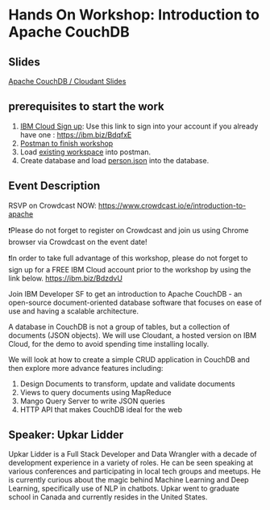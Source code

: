 # Hands On Workshop: Introduction to Apache CouchDB

## Slides
[Apache CouchDB / Cloudant Slides](https://slides.com/upkar/apache-couchdb-cloudant)

## prerequisites to start the work
1. [IBM Cloud Sign up](https://ibm.biz/BdqfxE): Use this link to sign into your account if you already have one : <https://ibm.biz/BdqfxE>
2. [Postman to finish workshop](https://www.getpostman.com/downloads/)
3. Load [existing workspace](data/couchdb.postman_collection.json) into postman. 
4. Create database and load [person.json](data/person.json) into the database.

## Event Description
RSVP on Crowdcast NOW:
https://www.crowdcast.io/e/introduction-to-apache

❗Please do not forget to register on Crowdcast and join us using Chrome browser via Crowdcast on the event date!

❗In order to take full advantage of this workshop, please do not forget to sign up for a FREE IBM Cloud account prior to the workshop by using the link below.
https://ibm.biz/BdzdvU

Join IBM Developer SF to get an introduction to Apache CouchDB - an open-source document-oriented database software that focuses on ease of use and having a scalable architecture.

A database in CouchDB is not a group of tables, but a collection of documents (JSON objects). We will use Cloudant, a hosted version on IBM Cloud, for the demo to avoid spending time installing locally.

We will look at how to create a simple CRUD application in CouchDB and then explore more advance features including:
1. Design Documents to transform, update and validate documents
2. Views to query documents using MapReduce
3. Mango Query Server to write JSON queries
4. HTTP API that makes CouchDB ideal for the web

## Speaker: Upkar Lidder
Upkar Lidder is a Full Stack Developer and Data Wrangler with a decade of development experience in a variety of roles. He can be seen speaking at various conferences and participating in local tech groups and meetups. He is currently curious about the magic behind Machine Learning and Deep Learning, specifically use of NLP in chatbots. Upkar went to graduate school in Canada and currently resides in the United States.


